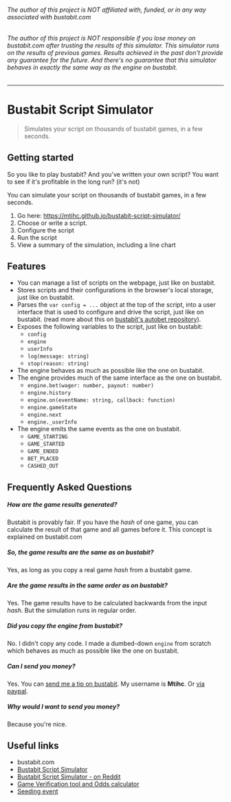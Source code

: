 ###### The author of this project is *NOT* affiliated with, funded, or in any way associated with bustabit.com
###### The author of this project is *NOT* responsible if you lose money on bustabit.com after trusting the results of this simulator. This simulator runs on the results of previous games. Results achieved in the past don't provide any guarantee for the future. And there's no guarantee that this simulator behaves in exactly the same way as the engine on bustabit.
-------------------------------------------------------------------

# Bustabit Script Simulator
> Simulates your script on thousands of bustabit games, in a few seconds.



## Getting started
So you like to play bustabit? And you've written your own script?
You want to see if it's profitable in the long run? (it's not)

You can simulate your script on thousands of bustabit games, in a few seconds.

1. Go here: https://mtihc.github.io/bustabit-script-simulator/
2. Choose or write a script.
3. Configure the script
4. Run the script
5. View a summary of the simulation, including a line chart



## Features
- You can manage a list of scripts on the webpage, just like on bustabit.
- Stores scripts and their configurations in the browser's local storage, just like on bustabit.
- Parses the `var config = ...` object at the top of the script, into a user interface that is used to configure and drive the script, just like on bustabit. (read more about this on [bustabit's autobet repository](https://github.com/bustabit/autobet)).
- Exposes the following variables to the script, just like on bustabit:
  - `config`
  - `engine`
  - `userInfo`
  - `log(message: string)`
  - `stop(reason: string)`
- The engine behaves as much as possible like the one on bustabit.
- The engine provides much of the same interface as the one on bustabit.
    - `engine.bet(wager: number, payout: number)`
    - `engine.history`
    - `engine.on(eventName: string, callback: function)`
    - `engine.gameState`
    - `engine.next`
    - `engine._userInfo`
- The engine emits the same events as the one on bustabit.
    - `GAME_STARTING` 
    - `GAME_STARTED`
    - `GAME_ENDED`
    - `BET_PLACED`
    - `CASHED_OUT`

## Frequently Asked Questions

##### How are the game results generated?
Bustabit is provably fair. If you have the *hash* of one game, you can calculate the result of that game and all games before it. This concept is explained on bustabit.com

##### So, the game results are the same as on bustabit?
Yes, as long as you copy a real game *hash* from a bustabit game.

##### Are the game results in the same order as on bustabit?
Yes. The game results have to be calculated backwards from the input *hash*. But the simulation runs in regular order.

##### Did you copy the engine from bustabit?
No. I didn't copy any code. I made a dumbed-down `engine` from scratch which behaves as much as possible like the one on bustabit.

##### Can I send you money?
Yes. You can [send me a tip on bustabit](https://www.bustabit.com/tip). My username is **Mtihc**. Or [via paypal](https://www.paypal.me/MitchStoffels).

##### Why would I want to send you money?
Because you're nice.

## Useful links
- bustabit.com
- [Bustabit Script Simulator](https://mtihc.github.io/bustabit-script-simulator/)
- [Bustabit Script Simulator - on Reddit](https://www.reddit.com/r/bustabit/comments/areesa/new_bustabit_script_simulator/)
- [Game Verification tool and Odds calculator](http://jsfiddle.net/Mtihc/fb3aceu4/embedded/result)
- [Seeding event](https://bitcointalk.org/index.php?topic=2807542.0)
